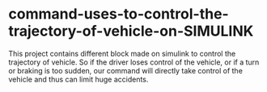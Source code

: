 # command-uses-to-control-the-trajectory-of-vehicle-on-SIMULINK

This project contains different block made on simulink to control the trajectory of vehicle. So if the driver loses control of the vehicle, or if a turn or braking is too sudden, our command will directly take control of the vehicle and thus can limit huge accidents.
